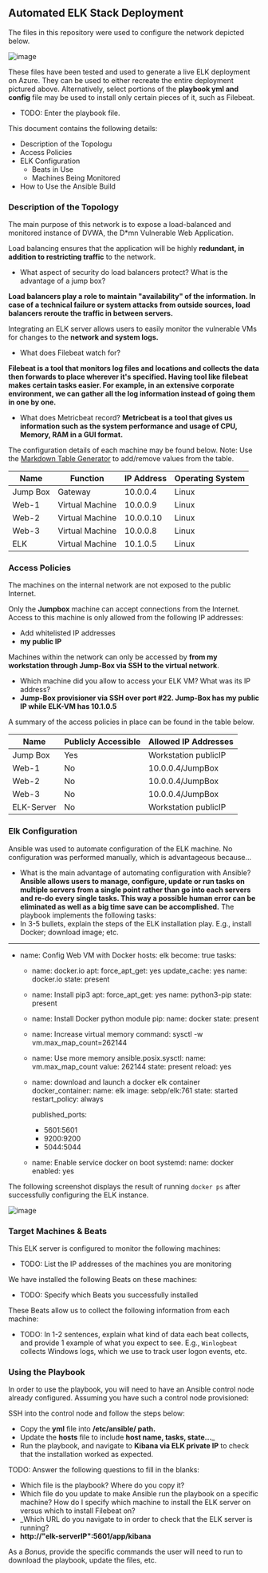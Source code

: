 ## Automated ELK Stack Deployment

The files in this repository were used to configure the network depicted below.

![image](https://user-images.githubusercontent.com/95233170/161276294-949d4a64-d3cf-4987-8763-24ce4f65cea8.png)



These files have been tested and used to generate a live ELK deployment on Azure. They can be used to either recreate the entire deployment pictured above. Alternatively, select portions of the __playbook yml and config__ file may be used to install only certain pieces of it, such as Filebeat.

  - TODO: Enter the playbook file.

This document contains the following details:
- Description of the Topologu
- Access Policies
- ELK Configuration
  - Beats in Use
  - Machines Being Monitored
- How to Use the Ansible Build


### Description of the Topology

The main purpose of this network is to expose a load-balanced and monitored instance of DVWA, the D*mn Vulnerable Web Application.

Load balancing ensures that the application will be highly __redundant, in addition to restricting traffic__ to the network.
- What aspect of security do load balancers protect? What is the advantage of a jump box?

__Load balancers play a role to maintain "availability" of the information. In case of a technical failure or system attacks from outside sources, load balancers reroute the traffic in between servers.__  

Integrating an ELK server allows users to easily monitor the vulnerable VMs for changes to the __network and system logs.__
- What does Filebeat watch for?

__Filebeat is a tool that monitors log files and locations and collects the data then forwards to place wherever it's specified. Having tool like filebeat makes certain tasks easier. For example, in an extensive corporate environment, we can gather all the log information instead of going them in one by one.__
- What does Metricbeat record?
__Metricbeat is a tool that gives us information such as the system performance and usage of CPU, Memory, RAM in a GUI format.__

The configuration details of each machine may be found below.
Note: Use the [Markdown Table Generator](http://www.tablesgenerator.com/markdown_tables) to add/remove values from the table.

| Name     | Function         | IP Address | Operating System |
|----------|------------------|------------|------------------|
| Jump Box | Gateway          | 10.0.0.4   | Linux            |
| Web-1    | Virtual Machine  | 10.0.0.9   | Linux            |
| Web-2    | Virtual Machine  | 10.0.0.10  | Linux            |
| Web-3    | Virtual Machine  | 10.0.0.8   | Linux            |
| ELK      | Virtual Machine  | 10.1.0.5   | Linux            |


### Access Policies

The machines on the internal network are not exposed to the public Internet. 

Only the __Jumpbox__ machine can accept connections from the Internet. Access to this machine is only allowed from the following IP addresses:
- Add whitelisted IP addresses
- __my public IP__

Machines within the network can only be accessed by __from my workstation through Jump-Box via SSH to the virtual network__.
-  Which machine did you allow to access your ELK VM? What was its IP address?
-  __Jump-Box provisioner via SSH over port #22. Jump-Box has my public IP while ELK-VM has 10.1.0.5__ 

A summary of the access policies in place can be found in the table below.

| Name      | Publicly Accessible | Allowed IP Addresses |
|-----------|---------------------|----------------------|
| Jump Box  | Yes                 | Workstation publicIP |
| Web-1     | No                  | 10.0.0.4/JumpBox     |
| Web-2     | No                  | 10.0.0.4/JumpBox     |
| Web-3     | No                  | 10.0.0.4/JumpBox     |
| ELK-Server| No                  | Workstation publicIP |

### Elk Configuration

Ansible was used to automate configuration of the ELK machine. No configuration was performed manually, which is advantageous because...
- What is the main advantage of automating configuration with Ansible?
__Ansible allows users to manage, configure, update or run tasks on multiple servers from a single point rather than go into each servers and re-do every single tasks. This way a possible human error can be eliminated as well as a big time save can be accomplished.__
The playbook implements the following tasks:
- In 3-5 bullets, explain the steps of the ELK installation play. E.g., install Docker; download image; etc.
---
- name: Config Web VM with Docker
  hosts: elk
  become: true
  tasks:

  - name: docker.io
    apt:
      force_apt_get: yes
      update_cache: yes
      name: docker.io
      state: present

  - name: Install pip3
    apt:
      force_apt_get: yes
      name: python3-pip
      state: present

  - name: Install Docker python module
    pip:
      name: docker
      state: present

  - name: Increase virtual memory
    command: sysctl -w vm.max_map_count=262144

  - name: Use more memory
    ansible.posix.sysctl:
      name: vm.max_map_count
      value: 262144
      state: present
      reload: yes

  - name: download and launch a docker elk container
    docker_container:
      name: elk
      image: sebp/elk:761
      state: started
      restart_policy: always

      published_ports:
       -  5601:5601
       -  9200:9200
       -  5044:5044
       
  - name: Enable service docker on boot
    systemd:
      name: docker
      enabled: yes




The following screenshot displays the result of running `docker ps` after successfully configuring the ELK instance.

![image](https://user-images.githubusercontent.com/95233170/161361048-bf935559-332d-457a-a796-3b3bef1d24ec.png)

### Target Machines & Beats
This ELK server is configured to monitor the following machines:
- TODO: List the IP addresses of the machines you are monitoring

We have installed the following Beats on these machines:
- TODO: Specify which Beats you successfully installed

These Beats allow us to collect the following information from each machine:
- TODO: In 1-2 sentences, explain what kind of data each beat collects, and provide 1 example of what you expect to see. E.g., `Winlogbeat` collects Windows logs, which we use to track user logon events, etc.

### Using the Playbook
In order to use the playbook, you will need to have an Ansible control node already configured. Assuming you have such a control node provisioned: 

SSH into the control node and follow the steps below:
- Copy the __yml__ file into __/etc/ansible/ path.__
- Update the __hosts__ file to include __host name, tasks, state...___   
- Run the playbook, and navigate to __Kibana via ELK private IP__ to check that the installation worked as expected.

TODO: Answer the following questions to fill in the blanks:
- Which file is the playbook? Where do you copy it?
- Which file do you update to make Ansible run the playbook on a specific machine? How do I specify which machine to install the ELK server on versus which to install Filebeat on?
- _Which URL do you navigate to in order to check that the ELK server is running?
- __http://"elk-serverIP":5601/app/kibana__

As a *Bonus*, provide the specific commands the user will need to run to download the playbook, update the files, etc.
